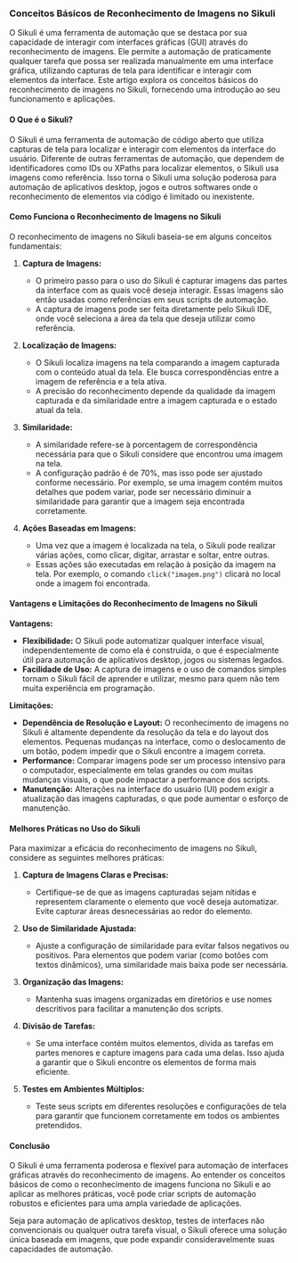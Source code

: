 ### Conceitos Básicos de Reconhecimento de Imagens no Sikuli

O Sikuli é uma ferramenta de automação que se destaca por sua capacidade de interagir com interfaces gráficas (GUI) através do reconhecimento de imagens. Ele permite a automação de praticamente qualquer tarefa que possa ser realizada manualmente em uma interface gráfica, utilizando capturas de tela para identificar e interagir com elementos da interface. Este artigo explora os conceitos básicos do reconhecimento de imagens no Sikuli, fornecendo uma introdução ao seu funcionamento e aplicações.

#### **O Que é o Sikuli?**

O Sikuli é uma ferramenta de automação de código aberto que utiliza capturas de tela para localizar e interagir com elementos da interface do usuário. Diferente de outras ferramentas de automação, que dependem de identificadores como IDs ou XPaths para localizar elementos, o Sikuli usa imagens como referência. Isso torna o Sikuli uma solução poderosa para automação de aplicativos desktop, jogos e outros softwares onde o reconhecimento de elementos via código é limitado ou inexistente.

#### **Como Funciona o Reconhecimento de Imagens no Sikuli**

O reconhecimento de imagens no Sikuli baseia-se em alguns conceitos fundamentais:

1. **Captura de Imagens:**
   - O primeiro passo para o uso do Sikuli é capturar imagens das partes da interface com as quais você deseja interagir. Essas imagens são então usadas como referências em seus scripts de automação.
   - A captura de imagens pode ser feita diretamente pelo Sikuli IDE, onde você seleciona a área da tela que deseja utilizar como referência.

2. **Localização de Imagens:**
   - O Sikuli localiza imagens na tela comparando a imagem capturada com o conteúdo atual da tela. Ele busca correspondências entre a imagem de referência e a tela ativa.
   - A precisão do reconhecimento depende da qualidade da imagem capturada e da similaridade entre a imagem capturada e o estado atual da tela.

3. **Similaridade:**
   - A similaridade refere-se à porcentagem de correspondência necessária para que o Sikuli considere que encontrou uma imagem na tela.
   - A configuração padrão é de 70%, mas isso pode ser ajustado conforme necessário. Por exemplo, se uma imagem contém muitos detalhes que podem variar, pode ser necessário diminuir a similaridade para garantir que a imagem seja encontrada corretamente.

4. **Ações Baseadas em Imagens:**
   - Uma vez que a imagem é localizada na tela, o Sikuli pode realizar várias ações, como clicar, digitar, arrastar e soltar, entre outras.
   - Essas ações são executadas em relação à posição da imagem na tela. Por exemplo, o comando `click("imagem.png")` clicará no local onde a imagem foi encontrada.

#### **Vantagens e Limitações do Reconhecimento de Imagens no Sikuli**

**Vantagens:**
- **Flexibilidade:** O Sikuli pode automatizar qualquer interface visual, independentemente de como ela é construída, o que é especialmente útil para automação de aplicativos desktop, jogos ou sistemas legados.
- **Facilidade de Uso:** A captura de imagens e o uso de comandos simples tornam o Sikuli fácil de aprender e utilizar, mesmo para quem não tem muita experiência em programação.

**Limitações:**
- **Dependência de Resolução e Layout:** O reconhecimento de imagens no Sikuli é altamente dependente da resolução da tela e do layout dos elementos. Pequenas mudanças na interface, como o deslocamento de um botão, podem impedir que o Sikuli encontre a imagem correta.
- **Performance:** Comparar imagens pode ser um processo intensivo para o computador, especialmente em telas grandes ou com muitas mudanças visuais, o que pode impactar a performance dos scripts.
- **Manutenção:** Alterações na interface do usuário (UI) podem exigir a atualização das imagens capturadas, o que pode aumentar o esforço de manutenção.

#### **Melhores Práticas no Uso do Sikuli**

Para maximizar a eficácia do reconhecimento de imagens no Sikuli, considere as seguintes melhores práticas:

1. **Captura de Imagens Claras e Precisas:**
   - Certifique-se de que as imagens capturadas sejam nítidas e representem claramente o elemento que você deseja automatizar. Evite capturar áreas desnecessárias ao redor do elemento.

2. **Uso de Similaridade Ajustada:**
   - Ajuste a configuração de similaridade para evitar falsos negativos ou positivos. Para elementos que podem variar (como botões com textos dinâmicos), uma similaridade mais baixa pode ser necessária.

3. **Organização das Imagens:**
   - Mantenha suas imagens organizadas em diretórios e use nomes descritivos para facilitar a manutenção dos scripts.

4. **Divisão de Tarefas:**
   - Se uma interface contém muitos elementos, divida as tarefas em partes menores e capture imagens para cada uma delas. Isso ajuda a garantir que o Sikuli encontre os elementos de forma mais eficiente.

5. **Testes em Ambientes Múltiplos:**
   - Teste seus scripts em diferentes resoluções e configurações de tela para garantir que funcionem corretamente em todos os ambientes pretendidos.

#### **Conclusão**

O Sikuli é uma ferramenta poderosa e flexível para automação de interfaces gráficas através do reconhecimento de imagens. Ao entender os conceitos básicos de como o reconhecimento de imagens funciona no Sikuli e ao aplicar as melhores práticas, você pode criar scripts de automação robustos e eficientes para uma ampla variedade de aplicações.

Seja para automação de aplicativos desktop, testes de interfaces não convencionais ou qualquer outra tarefa visual, o Sikuli oferece uma solução única baseada em imagens, que pode expandir consideravelmente suas capacidades de automação.